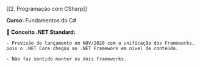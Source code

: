 [[2. Programação com CSharp]]

**Curso:** Fundamentos do C# 

**📖 Conceito .NET Standard:**  

```
- Previsão de lançamento em NOV/2020 com a unificação dos Frameworks, pois o .NET Core chegou ao .NET Framework em nível de conteúdo.

- Não faz sentido manter os dois frameworks.
```
